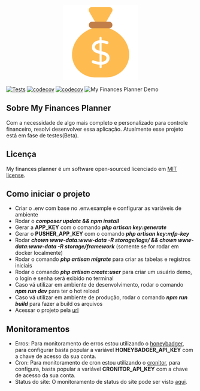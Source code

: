 <p align="center"><img src="./public/favicon.png" width="200" alt="Laravel Logo"></p>


[![Tests](https://github.com/Jhon-Henkel/my-finances-planner/actions/workflows/main_branch_pipeline.yml/badge.svg)](https://github.com/Jhon-Henkel/my-finances-planner/actions/workflows/main_branch_pipeline.yml)
[![codecov](https://codecov.io/gh/Jhon-Henkel/my-finances-planner/flag/backend/graph/badge.svg?flag=backend&token=ZWK28PWTZF&precision=2)](https://codecov.io/gh/Jhon-Henkel/my-finances-planner)
[![codecov](https://codecov.io/gh/Jhon-Henkel/my-finances-planner/flag/backend/graph/badge.svg?flag=frontend&token=ZWK28PWTZF&precision=2)](https://codecov.io/gh/Jhon-Henkel/my-finances-planner)
![My Finances Planner Demo](https://cronitor.io/badges/7TNGwI/production/Kx5Z8Ty_r1i5MPDI_w5JPm66d7Y.svg)
## Sobre My Finances Planner

Com a necessidade de algo mais completo e personalizado para controle financeiro, resolvi desenvolver essa aplicação. Atualmente esse projeto está em fase de testes(Beta).

## Licença

My finances planner é um software open-sourced licenciado em [MIT license](https://opensource.org/licenses/MIT).

## Como iniciar o projeto
- Criar o .env com base no .env.example e configurar as variáveis de ambiente
- Rodar o ***composer update && npm install***
- Gerar a **APP_KEY** com o comando ***php artisan key:generate***
- Gerar o **PUSHER_APP_KEY** com o comando ***php artisan key:mfp-key***
- Rodar ***chown www-data:www-data -R storage/logs/ && chown www-data:www-data -R storage/framework*** (somente se for rodar em docker localmente)
- Rodar o comando ***php artisan migrate*** para criar as tabelas e registros iniciais
- Rodar o comando ***php artisan create:user*** para criar um usuário demo, o login e senha será exibido no terminal
- Caso vá utilizar em ambiente de desenvolvimento, rodar o comando ***npm run dev*** para ter o hot reload
- Caso vá utilizar em ambiente de produção, rodar o comando ***npm run build*** para fazer a build os arquivos
- Acessar o projeto pela [url](http://localhost/login)

## Monitoramentos
- Erros: Para monitoramento de erros estou utilizando o [honeybadger](https://app.honeybadger.io/), para configurar basta popular 
a variável **HONEYBADGER_API_KEY** com a chave de acesso da sua conta.
- Cron: Para monitoramento de cron estou utilizando o [cronitor](https://cronitor.io/), para configura, basta popular
a variável **CRONITOR_API_KEY** com a chave de acesso da sua conta.
- Status do site: O monitoramento de status do site pode ser visto [aqui](https://my-finances-planner-demo.cronitorstatus.com/).